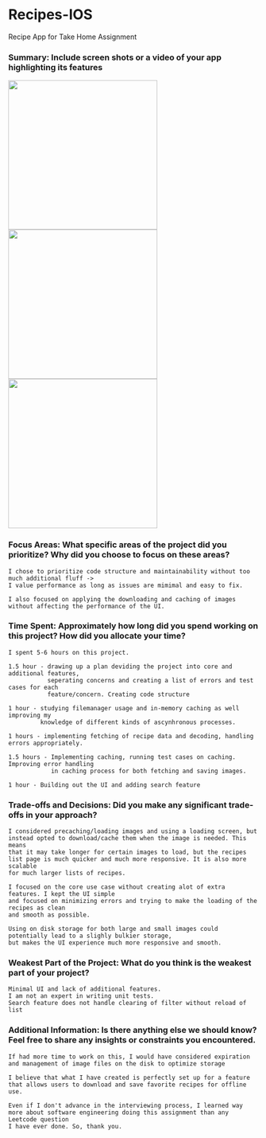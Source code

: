 # Recipes-IOS
Recipe App for Take Home Assignment


### Summary: Include screen shots or a video of your app highlighting its features
    
 <img src="https://github.com/user-attachments/assets/f13f575c-414e-4850-97b5-9c4d7441fec3" width="300" />
 <img src="https://github.com/user-attachments/assets/055c27a6-59ea-42ed-a7c5-3108a6b287a3" width="300" />
 <img src="https://github.com/user-attachments/assets/65ecbe2c-ea59-4ccf-a980-34392d1b35b8" width="300" />



### Focus Areas: What specific areas of the project did you prioritize? Why did you choose to focus on these areas?

    I chose to prioritize code structure and maintainability without too much additional fluff -> 
    I value performance as long as issues are mimimal and easy to fix. 
    
    I also focused on applying the downloading and caching of images without affecting the performance of the UI. 
    
    

### Time Spent: Approximately how long did you spend working on this project? How did you allocate your time?

    I spent 5-6 hours on this project.
    
    1.5 hour - drawing up a plan deviding the project into core and additional features,
               seperating concerns and creating a list of errors and test cases for each
               feature/concern. Creating code structure
    
    1 hour - studying filemanager usage and in-memory caching as well improving my 
             knowledge of different kinds of ascynhronous processes. 
    
    1 hours - implementing fetching of recipe data and decoding, handling errors appropriately. 
    
    1.5 hours - Implementing caching, running test cases on caching. Improving error handling 
                in caching process for both fetching and saving images.
    
    1 hour - Building out the UI and adding search feature
    
    

### Trade-offs and Decisions: Did you make any significant trade-offs in your approach?

    I considered precaching/loading images and using a loading screen, but instead opted to download/cache them when the image is needed. This means
    that it may take longer for certain images to load, but the recipes list page is much quicker and much more responsive. It is also more scalable 
    for much larger lists of recipes.
    
    I focused on the core use case without creating alot of extra features. I kept the UI simple
    and focused on minimizing errors and trying to make the loading of the recipes as clean 
    and smooth as possible. 
    
    Using on disk storage for both large and small images could potentially lead to a slighly bulkier storage,
    but makes the UI experience much more responsive and smooth. 
    

    
### Weakest Part of the Project: What do you think is the weakest part of your project?
    
    Minimal UI and lack of additional features. 
    I am not an expert in writing unit tests. 
    Search feature does not handle clearing of filter without reload of list
    
### Additional Information: Is there anything else we should know? Feel free to share any insights or constraints you encountered.

    If had more time to work on this, I would have considered expiration and management of image files on the disk to optimize storage
    
    I believe that what I have created is perfectly set up for a feature that allows users to download and save favorite recipes for offline use. 

    Even if I don't advance in the interviewing process, I learned way more about software engineering doing this assignment than any Leetcode question 
    I have ever done. So, thank you. 
    
    
    

